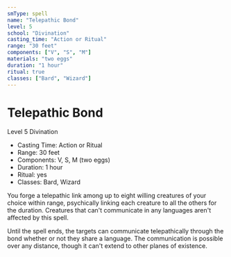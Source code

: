 ```yaml
---
smType: spell
name: "Telepathic Bond"
level: 5
school: "Divination"
casting_time: "Action or Ritual"
range: "30 feet"
components: ["V", "S", "M"]
materials: "two eggs"
duration: "1 hour"
ritual: true
classes: ["Bard", "Wizard"]
---
```


# Telepathic Bond
Level 5 Divination

- Casting Time: Action or Ritual
- Range: 30 feet
- Components: V, S, M (two eggs)
- Duration: 1 hour
- Ritual: yes
- Classes: Bard, Wizard

You forge a telepathic link among up to eight willing creatures of your choice within range, psychically linking each creature to all the others for the duration. Creatures that can't communicate in any languages aren't affected by this spell.

Until the spell ends, the targets can communicate telepathically through the bond whether or not they share a language. The communication is possible over any distance, though it can't extend to other planes of existence.
